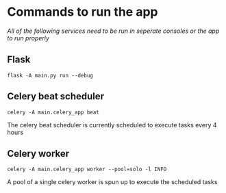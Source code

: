 # Commands to run the app

*All of the following services need to be run in seperate consoles or the app to run properly*

## Flask
```console
flask -A main.py run --debug
```

## Celery beat scheduler
```console
celery -A main.celery_app beat
```
The celery beat scheduler is currently scheduled to execute tasks every 4 hours

## Celery worker
```console
celery -A main.celery_app worker --pool=solo -l INFO
```
A pool of a single celery worker is spun up to execute the scheduled tasks